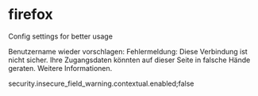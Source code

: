 # firefox
Config settings for better usage

Benutzername wieder vorschlagen:
Fehlermeldung: Diese Verbindung ist nicht sicher. Ihre Zugangsdaten könnten auf dieser Seite in falsche Hände geraten. Weitere Informationen.

security.insecure_field_warning.contextual.enabled;false

